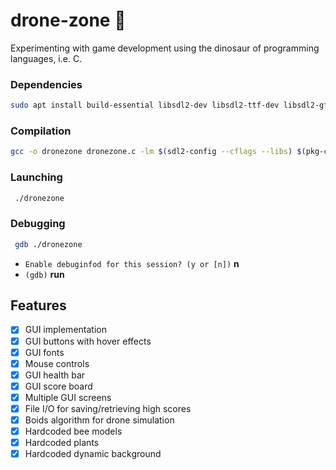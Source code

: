 # drone-zone 🐝
Experimenting with game development using the dinosaur of programming languages, i.e. C.

### Dependencies
```bash
sudo apt install build-essential libsdl2-dev libsdl2-ttf-dev libsdl2-gfx-dev libm-dev
```

### Compilation
```bash
gcc -o dronezone dronezone.c -lm $(sdl2-config --cflags --libs) $(pkg-config --cflags --libs SDL2_ttf SDL2_gfx)
```

### Launching
```bash
 ./dronezone 
```

### Debugging
```bash
 gdb ./dronezone 
```
- `Enable debuginfod for this session? (y or [n])` **n**
- `(gdb)` **run**

## Features
- [x] GUI implementation
- [x] GUI buttons with hover effects
- [x] GUI fonts
- [x] Mouse controls
- [x] GUI health bar
- [x] GUI score board
- [x] Multiple GUI screens
- [x] File I/O for saving/retrieving high scores
- [x] Boids algorithm for drone simulation
- [x] Hardcoded bee models
- [x] Hardcoded plants
- [x] Hardcoded dynamic background
